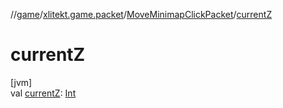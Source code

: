//[game](../../../index.md)/[xlitekt.game.packet](../index.md)/[MoveMinimapClickPacket](index.md)/[currentZ](current-z.md)

# currentZ

[jvm]\
val [currentZ](current-z.md): [Int](https://kotlinlang.org/api/latest/jvm/stdlib/kotlin/-int/index.html)
